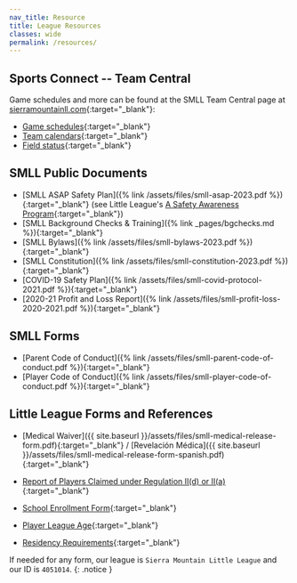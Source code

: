 ```yaml
---
nav_title: Resource
title: League Resources
classes: wide
permalink: /resources/
---
```


## Sports Connect -- Team Central

Game schedules and more can be found at the SMLL Team Central
page at [sierramountainll.com](https://sierramountainll.com){:target="_blank"}:

* [Game schedules](https://www.sierramountainll.com/Default.aspx?tabid=716491){:target="_blank"}
* [Team calendars](https://www.sierramountainll.com/Default.aspx?tabid=716490){:target="_blank"}
* [Field status](https://www.sierramountainll.com/Default.aspx?tabid=1026909){:target="_blank"}


## SMLL Public Documents

* [SMLL ASAP Safety Plan]({% link /assets/files/smll-asap-2023.pdf %}){:target="_blank"} (see
   Little League's [A Safety Awareness Program](https://www.littleleague.org/player-safety/asap/){:target="_blank"})
* [SMLL Background Checks &amp; Training]({% link _pages/bgchecks.md %}){:target="_blank"}
* [SMLL Bylaws]({% link /assets/files/smll-bylaws-2023.pdf %}){:target="_blank"}
* [SMLL Constitution]({% link /assets/files/smll-constitution-2023.pdf %}){:target="_blank"}
* [COVID-19 Safety Plan]({% link /assets/files/smll-covid-protocol-2021.pdf %}){:target="_blank"}
* [2020-21 Profit and Loss Report]({% link /assets/files/smll-profit-loss-2020-2021.pdf %}){:target="_blank"}


## SMLL Forms

* [Parent Code of Conduct]({% link /assets/files/smll-parent-code-of-conduct.pdf %}){:target="_blank"}
* [Player Code of Conduct]({% link /assets/files/smll-player-code-of-conduct.pdf %}){:target="_blank"}


## Little League Forms and References

* [Medical Waiver]({{ site.baseurl }}/assets/files/smll-medical-release-form.pdf){:target="_blank"} / [Revelaci&oacute;n M&eacute;dica]({{ site.baseurl }}/assets/files/smll-medical-release-form-spanish.pdf){:target="_blank"}
* [Report of Players Claimed under Regulation II(d) or II(a)](https://www.littleleague.org/downloads/regulation-iid/){:target="_blank"}
* [School Enrollment Form](https://www.littleleague.org/downloads/school-enrollment-form/){:target="_blank"}

* [Player League Age](https://www.littleleague.org/play-little-league/determine-league-age/){:target="_blank"}
* [Residency Requirements](https://www.littleleague.org/university/articles/residency-requirements/){:target="_blank"}

If needed for any form, our league is `Sierra Mountain Little League`
and our ID is `4051014`.
{: .notice }
